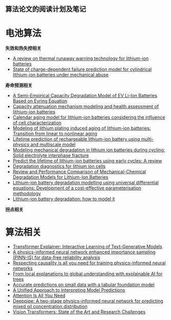 算法论文的阅读计划及笔记
---

# 电池算法

**失效和热失控相关**
- [A review on thermal runaway warning technology for lithium-ion batteries](https://doi.org/10.1016/j.rser.2024.114882)
- [State of charge-dependent failure prediction model for cylindrical lithium-ion batteries under mechanical abuse](https://doi.org/10.1016/j.apenergy.2019.113365)

**寿命预测相关**
- [A Semi-Empirical Capacity Degradation Model of EV Li-Ion Batteries Based on Eyring Equation](https://doi.org/10.1109/VPPC.2013.6671660)
- [Capacity attenuation mechanism modeling and health assessment of lithium-ion batteries](https://doi.org/10.1016/j.energy.2020.119682)
- [Calendar aging model for lithium-ion batteries considering the influence of cell characterization](https://doi.org/10.1016/j.est.2021.103506)
- [Modeling of lithium plating induced aging of lithium-ion batteries: Transition from linear to nonlinear aging](https://doi.org/10.1016/j.jpowsour.2017.05.110)
- [Lifetime prediction of rechargeable lithium-ion battery using multi-physics and multiscale model](https://doi.org/10.1016/j.jpowsour.2024.234622)
- [Modeling mechanical degradation in lithium ion batteries during cycling: Solid electrolyte interphase fracture](https://doi.org/10.1016/j.jpowsour.2015.09.033)
- [Predict the lifetime of lithium-ion batteries using early cycles: A review](https://doi.org/10.1016/j.apenergy.2024.124171)
- [Degradation diagnostics for lithium ion cells](https://doi.org/10.1016/j.jpowsour.2016.12.011)
- [Review and Performance Comparison of Mechanical-Chemical Degradation Models for Lithium-Ion Batteries](https://doi.org/10.1149/2.0281914jes)
- [Lithium-ion battery degradation modelling using universal differential equations: Development of a cost-effective parameterisation methodology](https://doi.org/10.1016/j.apenergy.2024.125221)
- [Lithium-ion battery degradation: how to model it](https://doi.org/10.1039/D2CP00417H)

**拐点相关**

# 算法相关
 - [Transformer Explainer: Interactive Learning of Text-Generative Models](https://arxiv.org/abs/2408.04619)
 - [A physics-informed neural network enhanced importance sampling (PINN-IS) for data-free reliability analysis](https://doi.org/10.1016/j.probengmech.2024.103701)
 - [Respecting causality is all you need for training physics-informed neural networks](https://arxiv.org/abs/2203.07404)
 - [From local explanations to global understanding with explainable AI for trees](https://doi.org/10.1038/s42256-019-0138-9) 
 - [Accurate predictions on small data with a tabular foundation model](https://doi.org/10.1038/s41586-024-08328-6) 
 - [A Unified Approach to Interpreting Model Predictions](https://arxiv.org/abs/1705.07874) 
 - [Attention Is All You Need](https://arxiv.org/abs/1706.03762) 
 - [Deeppipe: A two-stage physics-informed neural network for predicting mixed oil concentration distribution](https://doi.org/10.1016/j.energy.2023.127452)
 - [Vision Transformers: State of the Art and Research Challenges](https://arxiv.org/abs/2207.03041)